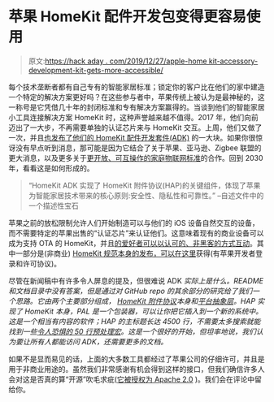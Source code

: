 # 苹果 HomeKit 配件开发包变得更容易使用

> 原文:[https://hack aday . com/2019/12/27/apple-home kit-accessory-development-kit-gets-more-accessible/](https://hackaday.com/2019/12/27/apple-homekit-accessory-development-kit-gets-more-accessible/)

每个技术垄断者都有自己专有的智能家居标准；锁定你的客户比在他们的家中建造一个特定的解决方案更好吗？在这些参与者中，苹果传统上被认为是最神秘的，这一称号是它凭借几十年的封闭标准和专有解决方案赢得的。当谈到他们的智能家居小工具连接解决方案 HomeKit 时，这种声誉越来越不值得。2017 年，他们向前迈出了一大步，不再需要单独的认证芯片来与 HomeKit 交互。上周，他们又做了一次，并且[也发布了他们的 HomeKit 配件开发套件(ADK)](https://github.com/apple/HomeKitADK) 的一大块。如果你很惊讶没有早点听到消息，那可能是因为它结合了关于苹果、亚马逊、Zigbee 联盟的更大消息，以及更多关于[更开放、可互操作的家庭物联网标准](https://www.connectedhomeip.com/)的合作。回到 2030 年，看看这是如何形成的。

> “HomeKit ADK 实现了 HomeKit 附件协议(HAP)的关键组件，体现了苹果为智能家居技术带来的核心原则:安全性、隐私性和可靠性。”
> –自述文件中的一个描述性宝石

苹果之前的放松限制允许人们开始制造可以与他们的 iOS 设备自然交互的设备，而不需要特定的苹果出售的“认证芯片”来认证他们。这意味着现有的商业设备可以成为支持 OTA 的 HomeKit，并且[的爱好者可以以认可的、非黑客的方式互动](https://hackaday.com/2019/07/14/homekit-compatible-sonoff-firmware-without-a-bridge/)。其中一部分是(非商业) [HomeKit 规范本身的发布，可以在这里](https://developer.apple.com/homekit/specification/)获得(有苹果开发者登录和许可协议)。

尽管在新闻稿中有许多令人屏息的提及，但很难说 ADK *实际上是什么。README 和文档目录中没有答案，但是通过对 GitHub repo 的其余部分的研究给了我们一个思路。它由两个主要部分组成， [HomeKit 附件协议](https://github.com/apple/HomeKitADK/tree/master/HAP)本身和[平台抽象层](https://github.com/apple/HomeKitADK/tree/master/PAL)。HAP 实现了 HomeKit 本身，PAL 是一个包装器，可以让你把它插入到一个新的系统中。这是一个相当有内容的软件；HAP 的主标题长达 4500 行，不需要太多搜索就能找到一些[令人恐惧的 50 行预处理宏](https://github.com/apple/HomeKitADK/blob/master/HAP/HAPTLV.c#L340)。这是一个很好的开始，但坦率地说，我们认为要让所有人都能访问 ADK，还需要更多的文档。*

如果不是显而易见的话，上面的大多数工具都经过了苹果公司的仔细许可，并且是用于非商业用途的。虽然我们非常感谢有机会得到这样的接口，但我们确信许多人会对这是否真的算“开源”吹毛求疵([它被授权为 Apache 2.0](https://github.com/apple/HomeKitADK/blob/master/LICENSE.md) )。我们会在评论中留给你。